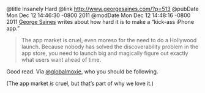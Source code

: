 @title Insanely Hard
@link http://www.georgesaines.com/?p=513
@pubDate Mon Dec 12 14:46:30 -0800 2011
@modDate Mon Dec 12 14:48:16 -0800 2011
<a href="http://www.georgesaines.com/?p=513">George Saines</a> writes about how hard it is to make a “kick-ass iPhone app.”

>The app market is cruel, even moreso for the need to do a Hollywood launch. Because nobody has solved the discoverability problem in the app store, you need to launch big and magically figure out exactly what users want ahead of time.

Good read. Via <a href="http://twitter.com/globalmoxie">@globalmoxie</a>, who you should be following.

(The app market *is* cruel, but that’s part of why we love it.)
